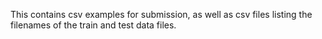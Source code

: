 This contains csv examples for submission, as well as csv files listing the filenames of the train and test data files. 
